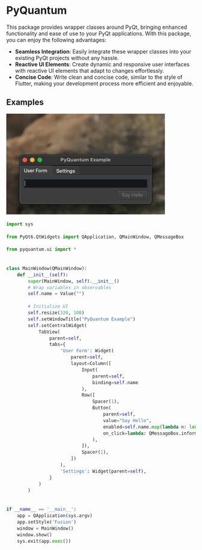 # PyQuantum

This package provides wrapper classes around PyQt, bringing enhanced functionality and ease of use to your PyQt applications. With this package, you can enjoy the following advantages:

- __Seamless Integration__: Easily integrate these wrapper classes into your existing PyQt projects without any hassle.
- __Reactive UI Elements__: Create dynamic and responsive user interfaces with reactive UI elements that adapt to changes effortlessly.
- __Concise Code__: Write clean and concise code, similar to the style of Flutter, making your development process more efficient and enjoyable.

## Examples

![](images/simple_example.gif)

```python
import sys

from PyQt6.QtWidgets import QApplication, QMainWindow, QMessageBox

from pyquantum.ui import *


class MainWindow(QMainWindow):
    def __init__(self):
        super(MainWindow, self).__init__()
        # Wrap variables in observables
        self.name = Value("")

        # Initialize UI
        self.resize(320, 100)
        self.setWindowTitle("PyQuantum Example")
        self.setCentralWidget(
            TabView(
                parent=self,
                tabs={
                    'User Form': Widget(
                        parent=self,
                        layout=Column([
                            Input(
                                parent=self,
                                binding=self.name
                            ),
                            Row([
                                Spacer(1),
                                Button(
                                    parent=self,
                                    value="Say Hello",
                                    enabled=self.name.map(lambda n: len(n) > 0),  # reactive enabling
                                    on_click=lambda: QMessageBox.information(self, "", f"Hello {self.name.data}")
                                ),
                            ]),
                            Spacer(1),
                        ])
                    ),
                    'Settings': Widget(parent=self),
                }
            )
        )


if __name__ == '__main__':
    app = QApplication(sys.argv)
    app.setStyle('Fusion')
    window = MainWindow()
    window.show()
    sys.exit(app.exec())
```
